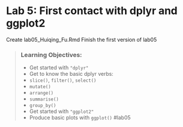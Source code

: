Lab 5: First contact with dplyr and ggplot2
================

Create lab05_Huiqing_Fu.Rmd
Finish the first version of lab05


> ### Learning Objectives:
>
> -   Get started with `"dplyr"`
> -   Get to know the basic dplyr verbs:
> -   `slice()`, `filter()`, `select()`
> -   `mutate()`
> -   `arrange()`
> -   `summarise()`
> -   `group_by()`
> -   Get started with `"ggplot2"`
> -   Produce basic plots with `ggplot()`
#lab05
